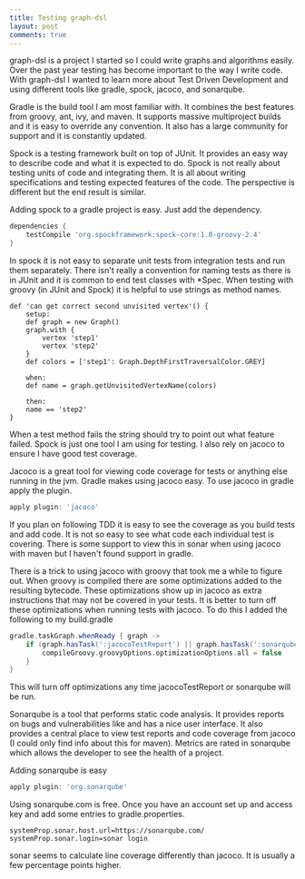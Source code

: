 ```yaml
---
title: Testing graph-dsl
layout: post
comments: true
---
```

graph-dsl is a project I started so I could write graphs and algorithms easily. Over the past
year testing has become important to the way I write code. With graph-dsl I wanted to learn more 
about Test Driven Development and using different tools like gradle, spock, jacoco, and sonarqube.

Gradle is the build tool I am most familiar with. It combines the best features from groovy, ant,
ivy, and maven. It supports massive multiproject builds and it is easy to override any convention.
It also has a large community for support and it is constantly updated.

Spock is a testing framework built on top of JUnit. It provides an easy way to describe code and
what it is expected to do. Spock is not really about testing units of code and integrating them. 
It is all about writing specifications and testing expected features of the code. The perspective 
is different but the end result is similar.

Adding spock to a gradle project is easy. Just add the dependency.

```groovy
dependencies {
    testCompile 'org.spockframework:spock-core:1.0-groovy-2.4'
}
```


In spock it is not easy to separate unit tests from integration tests and run them separately.
There isn't really a convention for naming tests as there is in JUnit and it is common to end
test classes with *Spec. When testing with groovy (in JUnit and Spock) it is helpful to use strings
as method names.

    def 'can get correct second unvisited vertex'() {
        setup:
        def graph = new Graph()
        graph.with {
            vertex 'step1'
            vertex 'step2'
        }
        def colors = ['step1': Graph.DepthFirstTraversalColor.GREY]

        when:
        def name = graph.getUnvisitedVertexName(colors)

        then:
        name == 'step2'
    }

When a test method fails the string should try to point out what feature failed. Spock is just one
tool I am using for testing. I also rely on jacoco to ensure I have good test coverage.

Jacoco is a great tool for viewing code coverage for tests or anything else running in the jvm. Gradle
 makes using jacoco easy. To use jacoco in gradle apply the plugin.
                          
```groovy
apply plugin: 'jacoco'
```

If you plan on following TDD it is easy to see the coverage as you build tests and add code. It
is not so easy to see what code each individual test is covering. There is some support to view
this in sonar when using jacoco with maven but I haven't found support in gradle.

There is a trick to using jacoco with groovy that took me a while to figure out. When groovy is
compiled there are some optimizations added to the resulting bytecode. These optimizations
show up in jacoco as extra instructions that may not be covered in your tests. It is better to
turn off these optimizations when running tests with jacoco. To do this I added the following
to my build.gradle

```groovy
gradle.taskGraph.whenReady { graph ->
    if (graph.hasTask(':jacocoTestReport') || graph.hasTask(':sonarqube')) {
        compileGroovy.groovyOptions.optimizationOptions.all = false
    }
}
```

This will turn off optimizations any time jacocoTestReport or sonarqube will be run.

Sonarqube is a tool that performs static code analysis. It provides reports on bugs and vulnerabilities
like and has a nice user interface. It also provides a central place to view test reports and
code coverage from jacoco (I could only find info about this for maven). Metrics are rated in 
sonarqube which allows the developer to see the health of a project.

Adding sonarqube is easy

```groovy
apply plugin: 'org.sonarqube'
```

Using sonarqube.com is free. Once you have an account set up and access key and add some entries to gradle.properties.

```
systemProp.sonar.host.url=https://sonarqube.com/
systemProp.sonar.login=sonar login
```

sonar seems to calculate line coverage differently than jacoco. It is usually a few percentage points
higher.